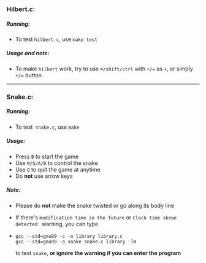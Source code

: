### Hilbert.c:

##### Running:

- To test `hilbert.c`, use `make test`

##### Usage and note:

- To make `hilbert` work, try to use `⌘/shift/ctrl` with `+/=` as `+`, or simply `+/=` button

---

### Snake.c:

##### Running:

- To test` snake.c`, use `make`

##### Usage:

- Press `B` to start the game
- Use `W/S/A/D` to control the snake
- Use `Q` to quit the game at anytime
- Do **not** use arrow keys

##### Note:

- Please do **not** make the snake twisted or go along its body line

- If there's `modification time in the future` or `Clock time skewe detected ` warning, you can type

- ```
  gcc --std=gnu99 -c -o library library.c
  gcc --std=gnu99 -o snake snake.c library -lm
  ```

  to test `snake`, **or ignore the warning if you can enter the program**
